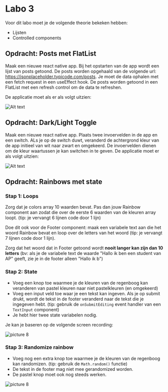 # Labo 3

Voor dit labo moet je de volgende theorie bekeken hebben:
- Lijsten
- Controlled components

## Opdracht: Posts met FlatList

Maak een nieuwe react native app. Bij het opstarten van de app wordt een lijst van posts getoond. De posts worden opgehaald van de volgende url: https://jsonplaceholder.typicode.com/posts. Je moet de data ophalen met een fetch request in een useEffect hook. De posts worden getoond in een FlatList met een refresh control om de data te refreshen. 

De applicatie moet als er als volgt uitzien:

![Alt text](../images/posts.gif)

## Opdracht: Dark/Light Toggle

Maak een nieuwe react native app. Plaats twee invoervelden in de app en een switch. ALs je op de switch duwt, veranderd de achtergrond kleur van de app initieel van wit naar zwart en omgekeerd. De invoervelden dienen om de kleur waartussen je kan switchen in te geven. De applicatie moet er als volgt uitzien:

![Alt text](../images/darklight.gif)

## Opdracht: Rainbows met state

### Stap 1: Loops
Zorg dat je colors array 10 waarden bevat. Pas dan jouw Rainbow component aan zodat die over de eerste 6 waarden van de kleuren array loopt. (tip: je vervangt 6 lijnen code door 1 lijn)

Doe dit ook voor de Footer component: maak een variabele text aan die het woord Rainbow bevat en loop over de letters van het woord (tip: je vervangt 7 lijnen code door 1 lijn). 

Zorg dat het woord dat in Footer getoond wordt **nooit langer kan zijn dan 10 letters** (bv: als je de variabele text de waarde "Hallo ik ben een student van AP" geeft, zie je in de footer alleen "Hallo ik b")

### Stap 2: State

- Voeg een knop toe waarmee je de kleuren van de regenboog kan veranderen van pastel kleuren naar niet pastelkleuren (en omgekeerd)
- Voeg een input veld toe waar je een tekst kan ingeven. Als je op submit drukt, wordt de tekst in de footer veranderd naar de tekst die je ingegeven hebt. (tip: gebruik de `onSubmitEditing` event handler van een `TextInput` component)
- Je hebt hier twee state variabelen nodig.

Je kan je baseren op de volgende screen recording:

![picture 8](../images/interaction-statemobile.gif)

### Stap 3: Randomize rainbow

- Voeg nog een extra knop toe waarmee je de kleuren van de regenboog kan randomizen. (tip: gebruik de `Math.random()` functie)
- De tekst in de footer mag niet mee gerandomized worden.
- De pastel knop moet ook nog steeds werken.

![picture 8](../images/interaction-statemobile2.gif)
